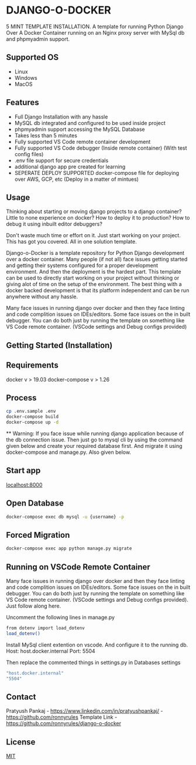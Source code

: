 # DJANGO-O-DOCKER
5 MINT TEMPLATE INSTALLATION. A template for running Python Django Over A Docker Container running on an Nginx proxy server with MySql db and phpmyadmin support.

## Supported OS
* Linux
* Windows
* MacOS

## Features
* Full Django Installation with any hassle
* MySQL db integrated and configured to be used inside project
* phpmyadmin support accessing the MySQL Database
* Takes less than 5 minutes
* Fully supported VS Code remote container development
* Fully supported VS Code debugger (Inside remote container) (With test config files)
* .env file support for secure credentials
* additional django app pre created for learning
* SEPERATE DEPLOY SUPPORTED docker-compose file for deploying over AWS, GCP, etc (Deploy in a matter of mintues)

## Usage

Thinking about starting or moving django projects to a django container?
Little to none experience on docker?
How to deploy it to production? 
How to debug it using inbuilt editor debuggers?

Don't waste much time or effort on it. Just start working on your project. This has got you covered. All in one solution template.

Django-o-Docker is a template repository for Python Django development over a docker container. Many people (if not all) face issues getting started and getting their systems configured for a proper development environment. And then the deployment is the hardest part. This template can be used to directly start working on your project without thinking or giving alot of time on the setup of the environment. The best thing with a docker backed development is that its platform independent and can be run anywhere without any hassle.

Many face issues in running django over docker and then they face linting and code complition issues on IDEs/editors. Some face issues on the in built debugger. You can do both just by running the template on something like VS Code remote container. (VSCode settings and Debug configs provided)

## Getting Started (Installation)

## Requirements
docker v > 19.03
docker-compose v > 1.26

## Process
```bash
cp .env.sample .env
docker-compose build
docker-compose up -d
```
** Warning: If you face issue while running django application because of the db connection issue. Then just go to mysql cli by using the command given below and create your required database first. And migrate it using docker-compose and manage.py. Also given below.

## Start app
[localhost:8000](http://localhost:8000/)

## Open Database
```bash
docker-compose exec db mysql -u {username} -p
```

## Forced Migration
```bash
docker-compose exec app python manage.py migrate 
```

## Running on VSCode Remote Container
Many face issues in running django over docker and then they face linting and code complition issues on IDEs/editors. Some face issues on the in built debugger. You can do both just by running the template on something like VS Code remote container. (VSCode settings and Debug configs provided). Just follow along here.

Uncomment the following lines in manage.py
```bash
from dotenv import load_dotenv
load_dotenv()
```

Install MySql client extention on vscode. And configure it to the running db.
Host: host.docker.internal
Port: 5504

Then replace the commented things in settings.py in Databases settings
```bash
"host.docker.internal"
"5504"
```

## Contact
Pratyush Pankaj - https://www.linkedin.com/in/pratyushpankaj/ - https://github.com/ronnyrules
Template Link - https://github.com/ronnyrules/django-o-docker

## License
[MIT](https://choosealicense.com/licenses/mit/)
